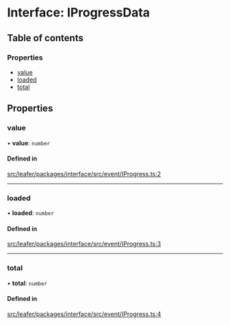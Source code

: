 # Interface: IProgressData

## Table of contents

### Properties

- [value](IProgressData.md#value)
- [loaded](IProgressData.md#loaded)
- [total](IProgressData.md#total)

## Properties

### value

• **value**: `number`

#### Defined in

[src/leafer/packages/interface/src/event/IProgress.ts:2](https://github.com/leaferjs/leafer/blob/9496e2973fd92c147ae5dbbf3c11ffcd5991c0f1/packages/interface/src/event/IProgress.ts#L2)

___

### loaded

• **loaded**: `number`

#### Defined in

[src/leafer/packages/interface/src/event/IProgress.ts:3](https://github.com/leaferjs/leafer/blob/9496e2973fd92c147ae5dbbf3c11ffcd5991c0f1/packages/interface/src/event/IProgress.ts#L3)

___

### total

• **total**: `number`

#### Defined in

[src/leafer/packages/interface/src/event/IProgress.ts:4](https://github.com/leaferjs/leafer/blob/9496e2973fd92c147ae5dbbf3c11ffcd5991c0f1/packages/interface/src/event/IProgress.ts#L4)
